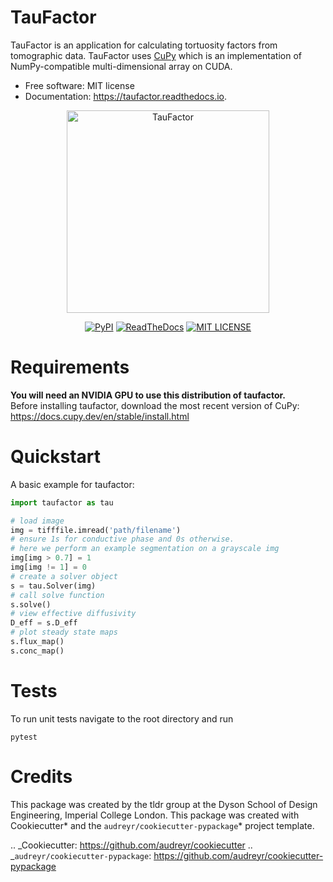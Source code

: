 # TauFactor

TauFactor is an application for calculating tortuosity factors from tomographic data. TauFactor uses [CuPy](https://cupy.dev/) which is an implementation of NumPy-compatible multi-dimensional array on CUDA.

-   Free software: MIT license
-   Documentation: https://taufactor.readthedocs.io.

<p align="center">
<img src="https://tldr-group.github.io/static/media/tau_example.685a0640.png" alt="TauFactor" width="324" height="324">
</p>
<p align="center">
<a href="https://pypi.python.org/pypi/taufactor">
        <img src="https://img.shields.io/pypi/v/taufactor.svg"
            alt="PyPI"></a>
<a href="https://taufactor.readthedocs.io/en/latest/?badge=latest">
        <img src="https://readthedocs.org/projects/taufactor/badge/?version=latest"
            alt="ReadTheDocs"></a>
<a href="https://opensource.org/licenses/MIT">
        <img src="https://img.shields.io/badge/License-MIT-yellow.svg"
            alt="MIT LICENSE"></a>
</p>

# Requirements

**You will need an NVIDIA GPU to use this distribution of taufactor.** <br />
Before installing taufactor, download the most recent version of CuPy:
https://docs.cupy.dev/en/stable/install.html

# Quickstart

A basic example for taufactor:

```python
import taufactor as tau

# load image
img = tifffile.imread('path/filename')
# ensure 1s for conductive phase and 0s otherwise.
# here we perform an example segmentation on a grayscale img
img[img > 0.7] = 1
img[img != 1] = 0
# create a solver object
s = tau.Solver(img)
# call solve function
s.solve()
# view effective diffusivity
D_eff = s.D_eff
# plot steady state maps
s.flux_map()
s.conc_map()

```

# Tests

To run unit tests navigate to the root directory and run

```
pytest
```

# Credits

This package was created by the tldr group at the Dyson School of Design Engineering, Imperial College London.
This package was created with Cookiecutter* and the `audreyr/cookiecutter-pypackage`* project template.

.. _Cookiecutter: https://github.com/audreyr/cookiecutter
.. _`audreyr/cookiecutter-pypackage`: https://github.com/audreyr/cookiecutter-pypackage
